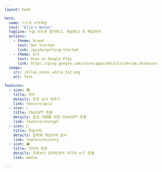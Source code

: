 ```yaml
---
layout: home

hero:
  name: 스스로 누적복습
  text: "Ella's Notes"
  tagline: 구글 시트에 정리하고, 복습하고 또 복습하자.
  actions:
    - theme: brand
      text: Get Started
      link: /guide/getting-started
    - theme: alt
      text: View on Google Play
      link: https://play.google.com/store/apps/details?id=com.shimnssso.headonenglish
  image:
    src: /ellas_notes_white_512.png
    alt: Test

features:
  - icon: 📚
    title: 퀴즈
    details: 문장 순서 맞추기
    link: feature/quiz
  - icon: 📞
    title: ChatGPT 연결
    details: 음성 대화를 위한 ChatGPT 연결
    link: feature/chatgpt
  - icon: 📅
    title: 학습이력
    details: 달력에 학습이력 표시
    link: feature/history
  - icon: 📽️
    title: 미디어 재생
    details: 유튜브나 온라인상의 미디어 url 연결
    link: media

---
```


<style>
:root {
  --vp-home-hero-name-color: transparent;
  --vp-home-hero-name-background: -webkit-linear-gradient(120deg, #bd34fe 30%, #41d1ff);

  --vp-home-hero-image-background-image: linear-gradient(-45deg, #bd34fe 50%, #47caff 50%);
  --vp-home-hero-image-filter: blur(44px);
}

@media (min-width: 640px) {
  :root {
    --vp-home-hero-image-filter: blur(56px);
  }
}

@media (min-width: 960px) {
  :root {
    --vp-home-hero-image-filter: blur(68px);
  }
}
</style>